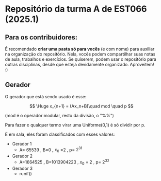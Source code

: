 # Repositório da turma A de EST066 (2025.1)
## Para os contribuidores:
É recomendado **criar uma pasta só para vocês** (e com nome) para auxiliar na organização do repositório.
Nela, vocês podem compartilhar suas notas de aula, trabalhos e exercícios.
Se quiserem, podem usar o repositório para outras disciplinas, desde que esteja devidamente organizado.
Aproveitem! :)
## Gerador 
O gerador que está sendo usado é esse:

$$
\Huge x_{n+1} = (Ax_n+B)\quad mod \quad p
$$

(mod é o operador modular, resto da divisão, o "%%")

Para fazer o qualquer termo virar uma Uniforme(0,1) é só dividir por p.

E em sala, eles foram classificados com esses valores:

- Gerador 1
  - A= 65539 , B=0 , $x_0$ =2 , p= $2^{31}$
- Gerador 2
  - A=1664525 , B=1013904223 , $x_0$ = 2 , p= $2^{32}$
- Gerador 3
  - runif() 
